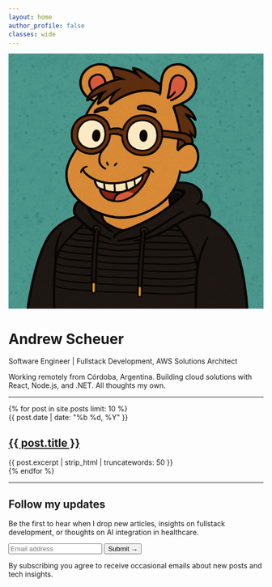 ```yaml
---
layout: home
author_profile: false
classes: wide
---
```


<div class="author-profile-custom">
  <img src="/assets/images/avatar.png" alt="Andrew Scheuer" class="author-avatar-large">
  <h1>Andrew Scheuer</h1>
  <p class="author-tagline">Software Engineer | Fullstack Development, AWS Solutions Architect</p>
  <p class="author-bio">Working remotely from Córdoba, Argentina. Building cloud solutions with React, Node.js, and .NET. All thoughts my own.</p>
</div>

---

<div class="home-posts">
{% for post in site.posts limit: 10 %}
  <article class="post-preview">
    <time class="post-date">{{ post.date | date: "%b %d, %Y" }}</time>
    <h2><a href="{{ post.url | relative_url }}">{{ post.title }}</a></h2>
    <div class="post-excerpt">
      {{ post.excerpt | strip_html | truncatewords: 50 }}
    </div>
  </article>
{% endfor %}
</div>

---

## Follow my updates

Be the first to hear when I drop new articles, insights on fullstack development, or thoughts on AI integration in healthcare.

<div class="newsletter-signup">
  <form action="#" method="post" class="newsletter-form">
    <input type="email" placeholder="Email address" required>
    <button type="submit">Submit →</button>
  </form>
  <p class="newsletter-note">By subscribing you agree to receive occasional emails about new posts and tech insights.</p>
</div> 